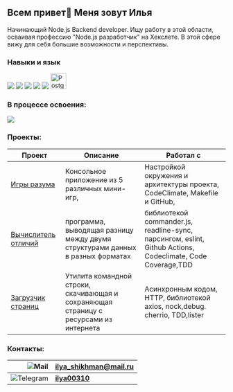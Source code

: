 ## Всем привет👋 Меня зовут Илья

Начинающий Node.js Backend developer.
Ищу работу в этой области, осваивая профессию "Node.js разработчик" на Хекслете.
В этой сфере вижу для себя большие возможности и перспективы.

### Навыки и язык
<img src="https://img.shields.io/badge/javascript-483D8B?style=for-the-badge&logo=javascript&logoColor=yellow" /> <img src="https://img.shields.io/badge/git-483D8B?style=for-the-badge&logo=git&logoColor=rad" /> <img src="https://img.shields.io/badge/github-483D8B?style=for-the-badge&logo=github&logoColor=white" /> <img src="https://img.shields.io/badge/vscode-483D8B?style=for-the-badge&logo=visualstudiocode&logoColor=blue" /> <img src="https://img.shields.io/badge/Jest-483D8B?style=for-the-badge&logo=Jest&logoColor=red" /> <img src="https://raw.githubusercontent.com/danielcranney/readme-generator/main/public/icons/skills/postgresql-colored.svg" width="36" height="36" alt="PostgreSQL" />

### В процессе освоения:
 <img src="https://img.shields.io/badge/typescript-483D8B?style=for-the-badge&logo=typescript&logoColor=3178C6" />


### Проекты:           
| Проект                                                                           | Описание                                                                                    | Работал с                         |
| -------------------------------------------------------------------------------- | ------------------------------------------------------------------------------------------- | --------------------------------- |
| [Игры разума](https://github.com/ilya00310/backend-project-44)| Консольное приложение из 5 различных мини-игр, | Настройкой окружения и архитектуры проекта,  CodeClimate, Makefile и GitHub,
| [Вычислитель отличий](https://github.com/ilya00310/backend-project-46)| программа, выводящая разницу между двумя структурами данных в разных форматах |  библиотекой commander.js, readline-sync, парсингом, eslint, Github Actions, Codeclimate, Code Coverage,TDD
| [Загрузчик страниц](https://github.com/ilya00310/backend-project-4)   |Утилита командной строки, скачивающая  и сохраняющая страницу с ресурсами из интернета| Асинхронным кодом, HTTP, библиотекой axios, nock,debug. cherrio, TDD,lister

### Контакты: 
|          ![Mail](https://home.imgsmail.ru/whiteline/assets/logo/dark/logo.svg?_1729329391371) | **ilya_shikhman@mail.ru** |
|------------------------------------------------------------------------------------------------------------:|--------------------------------|
| ![Telegram](https://img.shields.io/badge/Telegram-2CA5E0?style=for-the-badge&logo=telegram&logoColor=white) | **[ilya00310](https://t.me/Ilya_shikman)**|
